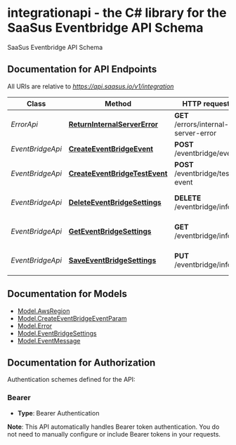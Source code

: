 # integrationapi - the C# library for the SaaSus Eventbridge API Schema

SaaSus Eventbridge API Schema

<a id="documentation-for-api-endpoints"></a>
## Documentation for API Endpoints

All URIs are relative to *https://api.saasus.io/v1/integration*

Class | Method | HTTP request | Description
------------ | ------------- | ------------- | -------------
*ErrorApi* | [**ReturnInternalServerError**](docs/ErrorApi.md#returninternalservererror) | **GET** /errors/internal-server-error | Return Internal Server Error
*EventBridgeApi* | [**CreateEventBridgeEvent**](docs/EventBridgeApi.md#createeventbridgeevent) | **POST** /eventbridge/event | Send Events
*EventBridgeApi* | [**CreateEventBridgeTestEvent**](docs/EventBridgeApi.md#createeventbridgetestevent) | **POST** /eventbridge/test-event | Test EventBridge Connection
*EventBridgeApi* | [**DeleteEventBridgeSettings**](docs/EventBridgeApi.md#deleteeventbridgesettings) | **DELETE** /eventbridge/info | Delete EventBridge Settings
*EventBridgeApi* | [**GetEventBridgeSettings**](docs/EventBridgeApi.md#geteventbridgesettings) | **GET** /eventbridge/info | Get EventBridge Settings
*EventBridgeApi* | [**SaveEventBridgeSettings**](docs/EventBridgeApi.md#saveeventbridgesettings) | **PUT** /eventbridge/info | Update EventBridge Settings


<a id="documentation-for-models"></a>
## Documentation for Models

 - [Model.AwsRegion](docs/AwsRegion.md)
 - [Model.CreateEventBridgeEventParam](docs/CreateEventBridgeEventParam.md)
 - [Model.Error](docs/Error.md)
 - [Model.EventBridgeSettings](docs/EventBridgeSettings.md)
 - [Model.EventMessage](docs/EventMessage.md)


<a id="documentation-for-authorization"></a>
## Documentation for Authorization


Authentication schemes defined for the API:
<a id="Bearer"></a>
### Bearer

- **Type**: Bearer Authentication

**Note**:
This API automatically handles Bearer token authentication. You do not need to manually configure or include Bearer tokens in your requests.


